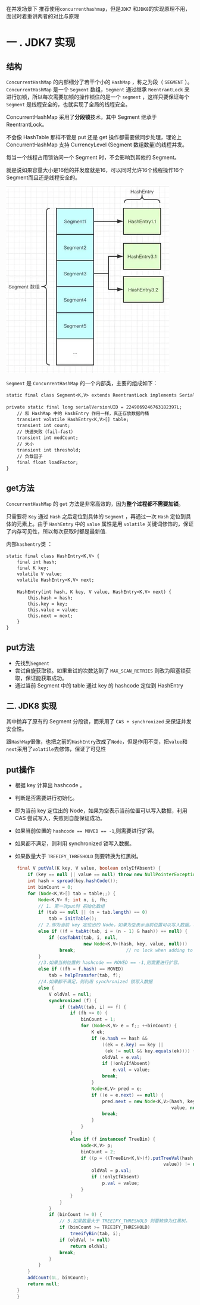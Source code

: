 在并发场景下 推荐使用`concurrenthashmap`，但是`JDK7` 和`JDK8`的实现原理不用，面试时着重讲两者的对比与原理

# 一 . JDK7 实现

## 结构

`ConcurrentHashMap` 的内部细分了若干个小的 `HashMap` ，称之为段（ `SEGMENT` ）。 `ConcurrentHashMap` 是一个 `Segment` 数组，`Segment` 通过继承 `ReentrantLock` 来进行加锁，所以每次需要加锁的操作锁住的是一个 `segment` ，这样只要保证每个 `Segment` 是线程安全的，也就实现了全局的线程安全。

ConcurrentHashMap 采用了**分段锁**技术，其中 Segment 继承于 ReentrantLock。

不会像 HashTable 那样不管是 put 还是 get 操作都需要做同步处理，理论上 ConcurrentHashMap 支持 CurrencyLevel (Segment 数组数量)的线程并发。

每当一个线程占用锁访问一个 Segment 时，不会影响到其他的 Segment。

就是说如果容量大小是16他的并发度就是16，可以同时允许16个线程操作16个Segment而且还是线程安全的。

![](../../../img/集合类/concurrenthashmap1.7.jpg)

`Segment` 是 `ConcurrentHashMap` 的一个内部类，主要的组成如下：

```
static final class Segment<K,V> extends ReentrantLock implements Serializable {    
    private static final long serialVersionUID = 2249069246763182397L;    
    // 和 HashMap 中的 HashEntry 作用一样，真正存放数据的桶    
    transient volatile HashEntry<K,V>[] table;    
    transient int count;    
    // 快速失败（fail—fast）   
    transient int modCount;        
    // 大小    
    transient int threshold;        
    // 负载因子    
    final float loadFactor;
}
```



## get方法

`ConcurrentHashMap` 的 `get` 方法是非常高效的，因为**整个过程都不需要加锁**。

只需要将 `Key` 通过 `Hash` 之后定位到具体的 `Segment` ，再通过一次 `Hash` 定位到具体的元素上。由于 `HashEntry` 中的 `value` 属性是用 `volatile` 关键词修饰的，保证了内存可见性，所以每次获取时都是最新值.

内部`hashentry`类 ：

```
static final class HashEntry<K,V> {
    final int hash;
    final K key;
    volatile V value;
    volatile HashEntry<K,V> next;

    HashEntry(int hash, K key, V value, HashEntry<K,V> next) {
        this.hash = hash;
        this.key = key;
        this.value = value;
        this.next = next;
    }
}
```

## put方法

- 先找到`Segment` 
- 尝试自旋获取锁。如果重试的次数达到了 `MAX_SCAN_RETRIES` 则改为阻塞锁获取，保证能获取成功。
- 通过当前 Segment 中的 table 通过 key 的 hashcode 定位到 HashEntry



## 二. JDK8 实现

其中抛弃了原有的 Segment 分段锁，而采用了 `CAS + synchronized` 来保证并发安全性。

跟`HashMap`很像，也把之前的`HashEntry`改成了`Node`，但是作用不变，把`value`和`next`采用了`volatile`去修饰，保证了可见性



## put操作

- 根据 key 计算出 hashcode 。

- 判断是否需要进行初始化。

- 即为当前 key 定位出的 Node，如果为空表示当前位置可以写入数据，利用 CAS 尝试写入，失败则自旋保证成功。

- 如果当前位置的 `hashcode == MOVED == -1`,则需要进行扩容。

- 如果都不满足，则利用 synchronized 锁写入数据。

- 如果数量大于 `TREEIFY_THRESHOLD` 则要转换为红黑树。

```java
    final V putVal(K key, V value, boolean onlyIfAbsent) {
        if (key == null || value == null) throw new NullPointerException();
        int hash = spread(key.hashCode());
        int binCount = 0;
        for (Node<K,V>[] tab = table;;) {
            Node<K,V> f; int n, i, fh;
            // 1. 第一次put时 初始化数组
            if (tab == null || (n = tab.length) == 0)
                tab = initTable();
            // 2.即为当前 key 定位出的 Node，如果为空表示当前位置可以写入数据，利用 CAS 尝试写入，失败则自旋保证成功。
            else if ((f = tabAt(tab, i = (n - 1) & hash)) == null) {
                if (casTabAt(tab, i, null,
                             new Node<K,V>(hash, key, value, null)))
                    break;                   // no lock when adding to empty bin
            }
            //3.如果当前位置的 hashcode == MOVED == -1,则需要进行扩容。
            else if ((fh = f.hash) == MOVED)
                tab = helpTransfer(tab, f);
            //4.如果都不满足，则利用 synchronized 锁写入数据
            else {
                V oldVal = null;
                synchronized (f) {
                    if (tabAt(tab, i) == f) {
                        if (fh >= 0) {
                            binCount = 1;
                            for (Node<K,V> e = f;; ++binCount) {
                                K ek;
                                if (e.hash == hash &&
                                    ((ek = e.key) == key ||
                                     (ek != null && key.equals(ek)))) {
                                    oldVal = e.val;
                                    if (!onlyIfAbsent)
                                        e.val = value;
                                    break;
                                }
                                Node<K,V> pred = e;
                                if ((e = e.next) == null) {
                                    pred.next = new Node<K,V>(hash, key,
                                                              value, null);
                                    break;
                                }
                            }
                        }
                        else if (f instanceof TreeBin) {
                            Node<K,V> p;
                            binCount = 2;
                            if ((p = ((TreeBin<K,V>)f).putTreeVal(hash, key,
                                                           value)) != null) {
                                oldVal = p.val;
                                if (!onlyIfAbsent)
                                    p.val = value;
                            }
                        }
                    }
                }
                if (binCount != 0) {
                    // 5.如果数量大于 TREEIFY_THRESHOLD 则要转换为红黑树。
                    if (binCount >= TREEIFY_THRESHOLD)
                        treeifyBin(tab, i);
                    if (oldVal != null)
                        return oldVal;
                    break;
                }
            }
        }
        addCount(1L, binCount);
        return null;
    }
    }
```




